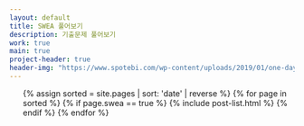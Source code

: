 ```yaml
---
layout: default
title: SWEA 풀어보기
description: 기출문제 풀어보기
work: true
main: true
project-header: true
header-img: "https://www.spotebi.com/wp-content/uploads/2019/01/one-day-day-one-workout-motivation-spotebi.jpg"
---
```




<ul class="catalogue">
{% assign sorted = site.pages | sort: 'date' | reverse %}
{% for page in sorted %}
{% if page.swea == true %}
{% include post-list.html %}
{% endif %}
{% endfor %}
</ul>
